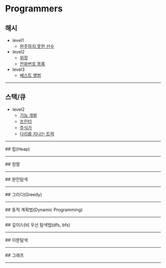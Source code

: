 # Programmers

## 해시
  * level1
    * [완주하지 못한 선수](https://github.com/courage331/Programmers/blob/master/Programmers/src/coding_test/highscore_kit/hash/level1/UnsucessfulPlayer.java)
  * level2
    * [위장](https://github.com/courage331/Programmers/blob/master/Programmers/src/coding_test/highscore_kit/hash/level2/Camouflage.java)
    * [전화번호 목록](https://github.com/courage331/Programmers/blob/master/Programmers/src/coding_test/highscore_kit/hash/level2/PhonenumberList.java)
  * level3 
    * [베스트 앨범](https://github.com/courage331/Programmers/blob/master/Programmers/src/coding_test/highscore_kit/hash/level3/Bestalbum.java) 
<hr>

## 스택/큐
 * level2
   * [기능 개발](https://github.com/courage331/Programmers/blob/master/Programmers/src/coding_test/highscore_kit/stack_queue/level2/FunctionDevelopment.java)
   * [프린터](https://github.com/courage331/Programmers/blob/master/Programmers/src/coding_test/highscore_kit/stack_queue/level2/Printer.java)
   * [주식가](https://github.com/courage331/Programmers/blob/master/Programmers/src/coding_test/highscore_kit/stack_queue/level2/StockPrice.java)
   * [다리를 지나는 트럭](https://github.com/courage331/Programmers/blob/master/Programmers/src/coding_test/highscore_kit/stack_queue/level2/Truck_Pass_Bridge.java)
<hr>
## 힙(Heap)

<hr>
## 정렬

<hr>
## 완전탐색

<hr>
## 그리디(Greedy)

<hr>
## 동적 계획법(Dynamic Programming)

<hr>
## 깊이/너비 우선 탐색법(dfs, bfs)

<hr>
## 이분탐색

<hr>
## 그래프

<hr>

